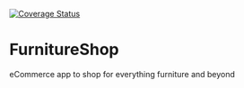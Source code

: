 [![Coverage Status](https://coveralls.io/repos/github/qiuyunchen/FurnitureShop/badge.svg)](https://coveralls.io/github/qiuyunchen/FurnitureShop)

# FurnitureShop
eCommerce app to shop for everything furniture and beyond
